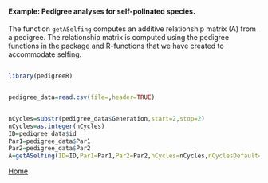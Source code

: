 #### Example: Pedigree analyses for self-polinated species.

The function ```getASelfing``` computes an additive relationship matrix (A) from a pedigree. The 
relationship matrix is computed using the pedigree functions in the package and 
R-functions that we have created to accommodate selfing. 

```R

library(pedigreeR)


pedigree_data=read.csv(file=,header=TRUE)


nCycles=substr(pedigree_data$Generation,start=2,stop=2)
nCycles=as.integer(nCycles)
ID=pedigree_data$id
Par1=pedigree_data$Par1
Par2=pedigree_data$Par2
A=getASelfing(ID=ID,Par1=Par1,Par2=Par2,nCycles=nCycles,nCyclesDefault=6)

```

[Home](https://github.com/Rpedigree/pedigreeR)
 
